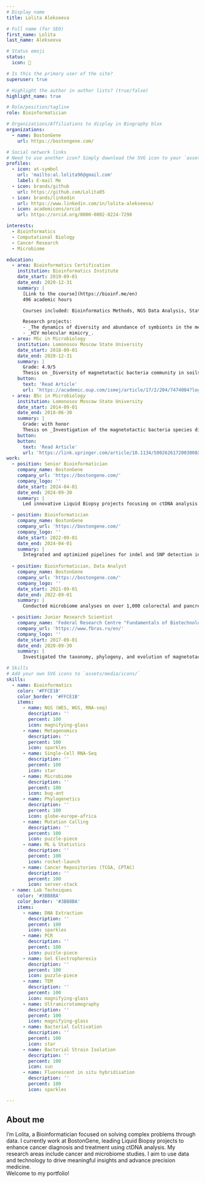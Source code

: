 ```yaml
---
# Display name
title: Lolita Alekseeva

# Full name (for SEO)
first_name: Lolita
last_name: Alekseeva

# Status emoji
status:
  icon: 🍵

# Is this the primary user of the site?
superuser: true

# Highlight the author in author lists? (true/false)
highlight_name: true

# Role/position/tagline
role: Bioinformatician

# Organizations/Affiliations to display in Biography blox
organizations:
  - name: BostonGene
    url: https://bostongene.com/

# Social network links
# Need to use another icon? Simply download the SVG icon to your `assets/media/icons/` folder.
profiles:
  - icon: at-symbol
    url: 'mailto:al.lolita96@gmail.com'
    label: E-mail Me
  - icon: brands/github
    url: https://github.com/Lolita05
  - icon: brands/linkedin
    url: https://www.linkedin.com/in/lolita-alekseeva/
  - icon: academicons/orcid
    url: https://orcid.org/0000-0002-8224-7298

interests:
  - Bioinformatics
  - Computational Biology
  - Cancer Research
  - Microbiome

education:
  - area: Bioinformatics Certification
    institution: Bioinformatics Institute
    date_start: 2019-09-01
    date_end: 2020-12-31
    summary: |
      [Link to the course](https://bioinf.me/en)  
      496 academic hours

      Courses included: Bioinformatics Methods, NGS Data Analysis, Statistics in R, Programming in Python, Discrete Mathematics, Introduction to Machine Learning, Proteomics, Immunogenomics, Gene Expression Analysis (e.g. Single-Cell RNA-Seq), Comparative Genomics of Prokaryotes

      Research projects: 
      - _The dynamics of diversity and abundance of symbionts in the metatranscriptome_.
      - _HIV molecular mimicry_.
  - area: MSc in Microbiology
    institution: Lomonosov Moscow State University
    date_start: 2018-09-01
    date_end: 2020-12-31
    summary: |
      Grade: 4.9/5  
      Thesis on _Diversity of magnetotactic bacteria community in soils_. Part of work presented in article [Recovery and genome reconstruction of novel magnetotactic Elusimicrobiota from bog soils](https://academic.oup.com/ismej/article/17/2/204/7474004?login=false).
    button:
      text: 'Read Article'
      url: 'https://academic.oup.com/ismej/article/17/2/204/7474004?login=false'
  - area: BSc in Microbiology
    institution: Lomonosov Moscow State University
    date_start: 2014-09-01
    date_end: 2018-06-30
    summary: |
      Grade: with honor  
      Thesis on _Investigation of the magnetotactic bacteria species diversity in soil microbial communities using the developed universal primer system_. Part of work presented in article [Biodiversity of Magnetotactic Bacteria in the Freshwater Lake Beloe Bordukovskoe, Russia](https://link.springer.com/article/10.1134/S002626172003008X).
    button:
    button:
      text: 'Read Article'
      url: 'https://link.springer.com/article/10.1134/S002626172003008X'
work:
  - position: Senior Bioinformatician
    company_name: BostonGene
    company_url: 'https://bostongene.com/'
    company_logo: ''
    date_start: 2024-04-01
    date_end: 2024-09-30
    summary: |
      Led innovative Liquid Biopsy projects focusing on ctDNA analysis for solid tumors and lymphomas. Developed automated pipelines and validation workflows using Python, Nextflow, and CWL to improve diagnostic precision and regulatory compliance.

  - position: Bioinformatician
    company_name: BostonGene
    company_url: 'https://bostongene.com/'
    company_logo: ''
    date_start: 2022-09-01
    date_end: 2024-04-01
    summary: |
      Integrated and optimized pipelines for indel and SNP detection in ctDNA and WES data. Authored detailed SOPs and contributed to CLIA certification through rigorous validation and testing.
      
  - position: Bioinformatician, Data Analyst
    company_name: BostonGene
    company_url: 'https://bostongene.com/'
    company_logo: ''
    date_start: 2021-09-01
    date_end: 2022-09-01
    summary: |
      Conducted microbiome analyses on over 1,000 colorectal and pancreatic cancer cases using data from TCGA, CPTAC, and proprietary sources. Enhanced machine learning models for bacterial classification and developed specialized pipelines for detecting bacterial transcripts in RNA-seq data.

  - position: Junior Research Scientist
    company_name: 'Federal Research Centre "Fundamentals of Biotechnology" of the Russian Academy of Sciences'
    company_url: 'https://www.fbras.ru/en/'
    company_logo: ''
    date_start: 2017-09-01
    date_end: 2020-09-30
    summary: |
      Investigated the taxonomy, phylogeny, and evolution of magnetotactic bacteria in environmental samples using metagenomic workflows (NGS data, taxonomic classification systems) and large-scale sequence database retrieval (NCBI, JGI/IMG).

# Skills
# Add your own SVG icons to `assets/media/icons/`
skills:
  - name: Bioinformatics
    color: '#FFCE1B'
    color_border: '#FFCE1B'
    items:
      - name: NGS (WES, WGS, RNA-seq)
        description: ''
        percent: 100
        icon: magnifying-glass
      - name: Metagenomics
        description: ''
        percent: 100
        icon: sparkles
      - name: Single-Cell RNA-Seq
        description: ''
        percent: 100
        icon: star
      - name: Microbiome
        description: ''
        percent: 100
        icon: bug-ant
      - name: Phylogenetics
        description: ''
        percent: 100
        icon: globe-europe-africa
      - name: Mutation Calling
        description: ''
        percent: 100
        icon: puzzle-piece
      - name: ML & Statistics
        description: ''
        percent: 100
        icon: rocket-launch
      - name: Cancer Repositories (TCGA, CPTAC)
        description: ''
        percent: 100
        icon: server-stack
  - name: Lab Techniques
    color: '#3BB8BA'
    color_border: '#3BB8BA'
    items:
      - name: DNA Extraction
        description: ''
        percent: 100
        icon: sparkles
      - name: PCR
        description: ''
        percent: 100
        icon: puzzle-piece
      - name: Gel Electrophoresis
        description: ''
        percent: 100
        icon: puzzle-piece
      - name: TEM
        description: ''
        percent: 100
        icon: magnifying-glass
      - name: Ultramicrotomography
        description: ''
        percent: 100
        icon: magnifying-glass
      - name: Bacterial Cultivation
        description: ''
        percent: 100
        icon: star
      - name: Bacterial Strain Isolation
        description: ''
        percent: 100
        icon: sun
      - name: Fluorescent in situ hybridisation
        description: ''
        percent: 100
        icon: sparkles

---
```


## About me

I’m Lolita, a Bioinformatician focused on solving complex problems through data. I currently work at BostonGene, leading Liquid Biopsy projects to enhance cancer diagnosis and treatment using ctDNA analysis. My research areas include cancer and microbiome studies. I aim to use data and technology to drive meaningful insights and advance precision medicine.  
Welcome to my portfolio!

